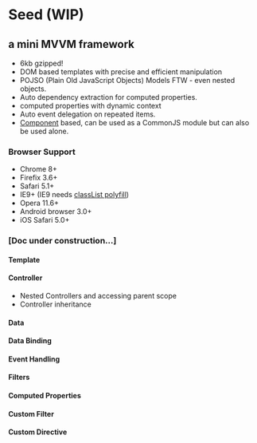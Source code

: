 # Seed (WIP)
## a mini MVVM framework

- 6kb gzipped!
- DOM based templates with precise and efficient manipulation
- POJSO (Plain Old JavaScript Objects) Models FTW - even nested objects.
- Auto dependency extraction for computed properties.
- computed properties with dynamic context
- Auto event delegation on repeated items.
- [Component](https://github.com/component/component) based, can be used as a CommonJS module but can also be used alone.

### Browser Support

- Chrome 8+
- Firefix 3.6+
- Safari 5.1+
- IE9+ (IE9 needs [classList polyfill](https://github.com/remy/polyfills/blob/master/classList.js))
- Opera 11.6+
- Android browser 3.0+
- iOS Safari 5.0+

### [Doc under construction...]

#### Template

#### Controller

- Nested Controllers and accessing parent scope
- Controller inheritance

#### Data

#### Data Binding

#### Event Handling

#### Filters

#### Computed Properties

#### Custom Filter

#### Custom Directive